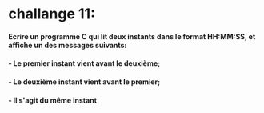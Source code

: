 # challange 11:

#### Ecrire un programme C qui lit deux instants dans le format HH:MM:SS, et affiche un des messages suivants:
#### - Le premier instant vient avant le deuxième;
#### - Le deuxième instant vient avant le premier;
#### - Il s'agit du même instant